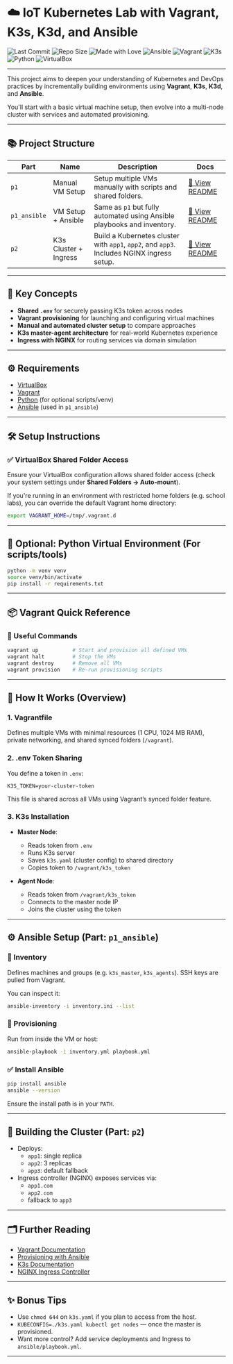 # ☁️ IoT Kubernetes Lab with Vagrant, K3s, K3d, and Ansible

![Last Commit](https://img.shields.io/github/last-commit/Jsarda42/iot)
![Repo Size](https://img.shields.io/github/repo-size/Jsarda42/iot)
![Made with Love](https://img.shields.io/badge/Made%20with-%E2%9D%A4-red?labelColor=black)
![Ansible](https://img.shields.io/badge/automation-ansible-yellow)
![Vagrant](https://img.shields.io/badge/provisioned%20by-vagrant-blue)
![K3s](https://img.shields.io/badge/Kubernetes-K3s-326CE5?logo=kubernetes)
![Python](https://img.shields.io/badge/Python-3.11-blue?logo=python)
![VirtualBox](https://img.shields.io/badge/VM-VirtualBox-183A61?logo=virtualbox)

***

This project aims to deepen your understanding of Kubernetes and DevOps practices by incrementally building environments using **Vagrant**, **K3s**, **K3d**, and **Ansible**.

You'll start with a basic virtual machine setup, then evolve into a multi-node cluster with services and automated provisioning.

---

## 📚 Project Structure

| Part        | Name                         | Description                                                                                     | Docs                               |
|-------------|------------------------------|--------------------------------------------------------------------------------------------------|------------------------------------|
| `p1`        | Manual VM Setup              | Setup multiple VMs manually with scripts and shared folders.                                     | [📄 View README](p1/README.md)     |
| `p1_ansible`| VM Setup + Ansible           | Same as `p1` but fully automated using Ansible playbooks and inventory.                         | [📄 View README](p1_ansible/README.md) |
| `p2`        | K3s Cluster + Ingress        | Build a Kubernetes cluster with `app1`, `app2`, and `app3`. Includes NGINX ingress setup.        | [📄 View README](p2/README.md)     |

---

## 🧠 Key Concepts

- **Shared `.env`** for securely passing K3s token across nodes
- **Vagrant provisioning** for launching and configuring virtual machines
- **Manual and automated cluster setup** to compare approaches
- **K3s master-agent architecture** for real-world Kubernetes experience
- **Ingress with NGINX** for routing services via domain simulation

---

## ⚙️ Requirements

- [VirtualBox](https://www.virtualbox.org/)
- [Vagrant](https://developer.hashicorp.com/vagrant)
- [Python](https://www.python.org/) (for optional scripts/venv)
- [Ansible](https://docs.ansible.com/) (used in `p1_ansible`)

---

## 🛠️ Setup Instructions

### ✅ VirtualBox Shared Folder Access

Ensure your VirtualBox configuration allows shared folder access (check your system settings under **Shared Folders → Auto-mount**).

If you're running in an environment with restricted home folders (e.g. school labs), you can override the default Vagrant home directory:

```bash
export VAGRANT_HOME=/tmp/.vagrant.d
```

---

## 🐍 Optional: Python Virtual Environment (For scripts/tools)

```bash
python -m venv venv
source venv/bin/activate
pip install -r requirements.txt
```

---

## 📦 Vagrant Quick Reference

### 🔧 Useful Commands

```bash
vagrant up           # Start and provision all defined VMs
vagrant halt         # Stop the VMs
vagrant destroy      # Remove all VMs
vagrant provision    # Re-run provisioning scripts
```

---

## 🚀 How It Works (Overview)

### 1. **Vagrantfile**
Defines multiple VMs with minimal resources (1 CPU, 1024 MB RAM), private networking, and shared synced folders (`/vagrant`).

### 2. **.env Token Sharing**
You define a token in `.env`:

```env
K3S_TOKEN=your-cluster-token
```

This file is shared across all VMs using Vagrant’s synced folder feature.

### 3. **K3s Installation**

- **Master Node**:
  - Reads token from `.env`
  - Runs K3s server
  - Saves `k3s.yaml` (cluster config) to shared directory
  - Copies token to `/vagrant/k3s_token`

- **Agent Node**:
  - Reads token from `/vagrant/k3s_token`
  - Connects to the master node IP
  - Joins the cluster using the token

---

## ⚙️ Ansible Setup (Part: `p1_ansible`)

### 🔹 Inventory

Defines machines and groups (e.g. `k3s_master`, `k3s_agents`). SSH keys are pulled from Vagrant.

You can inspect it:

```bash
ansible-inventory -i inventory.ini --list
```

### 🔸 Provisioning

Run from inside the VM or host:

```bash
ansible-playbook -i inventory.yml playbook.yml
```

### ✅ Install Ansible

```bash
pip install ansible
ansible --version
```

Ensure the install path is in your `PATH`.

---

## 🧪 Building the Cluster (Part: `p2`)

- Deploys:
  - `app1`: single replica
  - `app2`: 3 replicas
  - `app3`: default fallback
- Ingress controller (NGINX) exposes services via:
  - `app1.com`
  - `app2.com`
  - fallback to `app3`

---

## 🗂️ Further Reading

- [Vagrant Documentation](https://developer.hashicorp.com/vagrant/docs)
- [Provisioning with Ansible](https://developer.hashicorp.com/vagrant/docs/provisioning/ansible)
- [K3s Documentation](https://docs.k3s.io/)
- [NGINX Ingress Controller](https://kubernetes.github.io/ingress-nginx/)

---

## ✨ Bonus Tips

- Use `chmod 644` on `k3s.yaml` if you plan to access from the host.
- `KUBECONFIG=./k3s.yaml kubectl get nodes` — once the master is provisioned.
- Want more control? Add service deployments and Ingress to `ansible/playbook.yml`.

---
